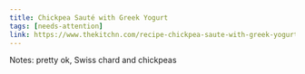 ```yaml
---
title: Chickpea Sauté with Greek Yogurt
tags: [needs-attention]
link: https://www.thekitchn.com/recipe-chickpea-saute-with-greek-yogurt-recipes-from-the-kitchn-217983
---
```

Notes: pretty ok, Swiss chard and chickpeas 

